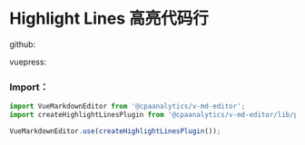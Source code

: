 # Highlight Lines 高亮代码行

github:

<ClientOnly>
  <plugin-highlight-lines-github />
</ClientOnly>

vuepress:

<ClientOnly>
   <plugin-highlight-lines-vuepress />
</ClientOnly>

### Import：

```js
import VueMarkdownEditor from '@cpaanalytics/v-md-editor';
import createHighlightLinesPlugin from '@cpaanalytics/v-md-editor/lib/plugins/highlight-lines/index';

VueMarkdownEditor.use(createHighlightLinesPlugin());
```
